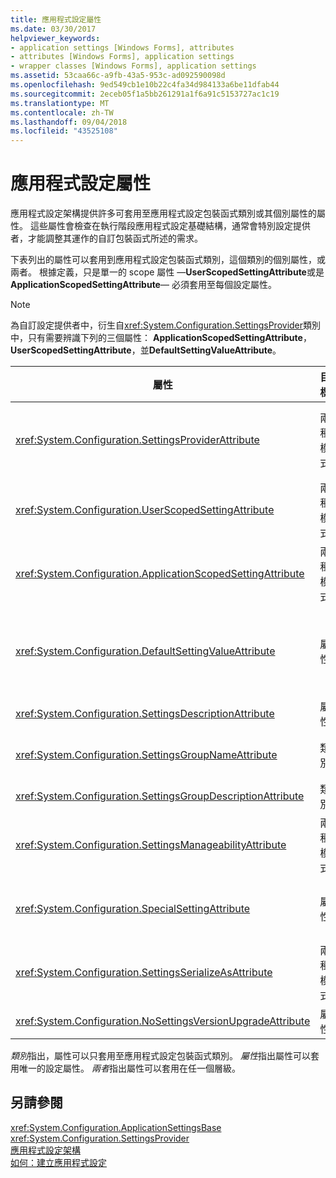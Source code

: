 ```yaml
---
title: 應用程式設定屬性
ms.date: 03/30/2017
helpviewer_keywords:
- application settings [Windows Forms], attributes
- attributes [Windows Forms], application settings
- wrapper classes [Windows Forms], application settings
ms.assetid: 53caa66c-a9fb-43a5-953c-ad092590098d
ms.openlocfilehash: 9ed549cb1e10b22c4fa34d984133a6be11dfab44
ms.sourcegitcommit: 2eceb05f1a5bb261291a1f6a91c5153727ac1c19
ms.translationtype: MT
ms.contentlocale: zh-TW
ms.lasthandoff: 09/04/2018
ms.locfileid: "43525108"
---
```

# <a name="application-settings-attributes"></a>應用程式設定屬性
應用程式設定架構提供許多可套用至應用程式設定包裝函式類別或其個別屬性的屬性。 這些屬性會檢查在執行階段應用程式設定基礎結構，通常會特別設定提供者，才能調整其運作的自訂包裝函式所述的需求。  
  
 下表列出的屬性可以套用到應用程式設定包裝函式類別，這個類別的個別屬性，或兩者。 根據定義，只是單一的 scope 屬性 —**UserScopedSettingAttribute**或是**ApplicationScopedSettingAttribute**— 必須套用至每個設定屬性。  
  
> [!NOTE]
>  為自訂設定提供者中，衍生自<xref:System.Configuration.SettingsProvider>類別中，只有需要辨識下列的三個屬性： **ApplicationScopedSettingAttribute**， **UserScopedSettingAttribute**，並**DefaultSettingValueAttribute**。  
  
|屬性|目標|描述|  
|---------------|------------|-----------------|  
|<xref:System.Configuration.SettingsProviderAttribute>|兩種模式|指定要用於持續性設定提供者的簡短名稱。<br /><br /> 如果未提供這個屬性，預設的提供者， <xref:System.Configuration.LocalFileSettingsProvider>，會假設。|  
|<xref:System.Configuration.UserScopedSettingAttribute>|兩種模式|為使用者範圍的應用程式設定中定義的屬性。|  
|<xref:System.Configuration.ApplicationScopedSettingAttribute>|兩種模式|做為應用程式範圍的應用程式設定中定義的屬性。|  
|<xref:System.Configuration.DefaultSettingValueAttribute>|屬性|指定可以還原序列化提供者的硬式編碼預設值，這個屬性的字串。<br /><br /> <xref:System.Configuration.LocalFileSettingsProvider>不需要這個屬性，而且將會覆寫任何值，提供這個屬性是否有值已保存。|  
|<xref:System.Configuration.SettingsDescriptionAttribute>|屬性|有個別的設定，主要是由執行階段和設計階段工具提供描述性的測試。|  
|<xref:System.Configuration.SettingsGroupNameAttribute>|類別|提供明確的設定群組的名稱。 如果這個屬性已遺失，<xref:System.Configuration.ApplicationSettingsBase>使用包裝函式類別名稱。|  
|<xref:System.Configuration.SettingsGroupDescriptionAttribute>|類別|設定群組中，主要是由執行階段和設計階段工具提供描述性的測試。|  
|<xref:System.Configuration.SettingsManageabilityAttribute>|兩種模式|指定應該提供給屬性的設定群組的零或多個可管理性服務。 可用的服務描述<xref:System.Configuration.SettingsManageability>列舉型別。|  
|<xref:System.Configuration.SpecialSettingAttribute>|屬性|指出設定屬於特殊的預先定義的類別，例如連接字串，所建議的設定提供者的特殊處理。 預先定義的類別，這個屬性由定義<xref:System.Configuration.SpecialSetting>列舉型別。|  
|<xref:System.Configuration.SettingsSerializeAsAttribute>|兩種模式|指定的設定群組或屬性的慣用的序列化機制。 可用的序列化機制由定義<xref:System.Configuration.SettingsSerializeAs>列舉型別。|  
|<xref:System.Configuration.NoSettingsVersionUpgradeAttribute>|屬性|指定設定提供者，應該停用所有的應用程式升級功能以標示屬性。|  
  
 *類別*指出，屬性可以只套用至應用程式設定包裝函式類別。 *屬性*指出屬性可以套用唯一的設定屬性。 *兩者*指出屬性可以套用在任一個層級。  
  
## <a name="see-also"></a>另請參閱  
 <xref:System.Configuration.ApplicationSettingsBase>  
 <xref:System.Configuration.SettingsProvider>  
 [應用程式設定架構](../../../../docs/framework/winforms/advanced/application-settings-architecture.md)  
 [如何：建立應用程式設定](https://msdn.microsoft.com/library/53b3af80-1c02-4e35-99c6-787663148945)

